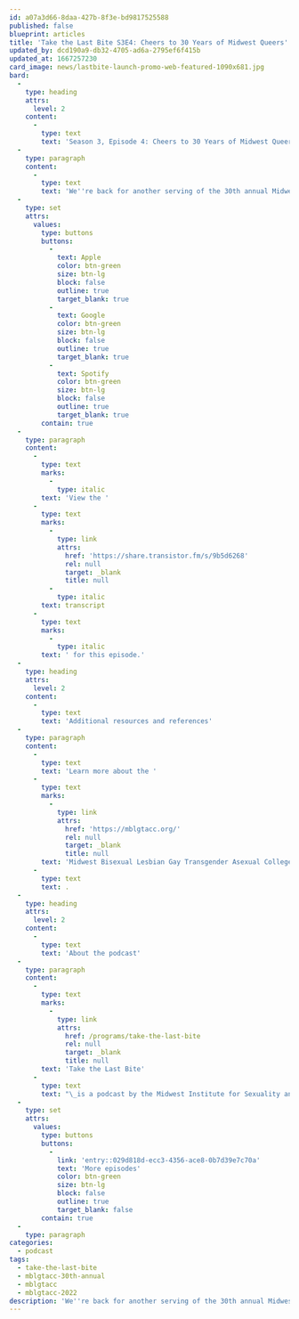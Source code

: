 ```yaml
---
id: a07a3d66-8daa-427b-8f3e-bd9817525588
published: false
blueprint: articles
title: 'Take the Last Bite S3E4: Cheers to 30 Years of Midwest Queers'
updated_by: dcd190a9-db32-4705-ad6a-2795ef6f415b
updated_at: 1667257230
card_image: news/lastbite-launch-promo-web-featured-1090x681.jpg
bard:
  -
    type: heading
    attrs:
      level: 2
    content:
      -
        type: text
        text: 'Season 3, Episode 4: Cheers to 30 Years of Midwest Queers'
  -
    type: paragraph
    content:
      -
        type: text
        text: 'We''re back for another serving of the 30th annual Midwest Bisexual Lesbian Gay Transgender Asexual College Conference. This week, members of the Midwest Institute for Sexuality and Diversity team come together exactly 24 hours after the closing remarks to honor the 30-year legacy of MBLGTACC, reminisce on the successes and learning curves of this year’s gathering, and think about what will manifest in the next 30 years.'
  -
    type: set
    attrs:
      values:
        type: buttons
        buttons:
          -
            text: Apple
            color: btn-green
            size: btn-lg
            block: false
            outline: true
            target_blank: true
          -
            text: Google
            color: btn-green
            size: btn-lg
            block: false
            outline: true
            target_blank: true
          -
            text: Spotify
            color: btn-green
            size: btn-lg
            block: false
            outline: true
            target_blank: true
        contain: true
  -
    type: paragraph
    content:
      -
        type: text
        marks:
          -
            type: italic
        text: 'View the '
      -
        type: text
        marks:
          -
            type: link
            attrs:
              href: 'https://share.transistor.fm/s/9b5d6268'
              rel: null
              target: _blank
              title: null
          -
            type: italic
        text: transcript
      -
        type: text
        marks:
          -
            type: italic
        text: ' for this episode.'
  -
    type: heading
    attrs:
      level: 2
    content:
      -
        type: text
        text: 'Additional resources and references'
  -
    type: paragraph
    content:
      -
        type: text
        text: 'Learn more about the '
      -
        type: text
        marks:
          -
            type: link
            attrs:
              href: 'https://mblgtacc.org/'
              rel: null
              target: _blank
              title: null
        text: 'Midwest Bisexual Lesbian Gay Transgender Asexual College Conference'
      -
        type: text
        text: .
  -
    type: heading
    attrs:
      level: 2
    content:
      -
        type: text
        text: 'About the podcast'
  -
    type: paragraph
    content:
      -
        type: text
        marks:
          -
            type: link
            attrs:
              href: /programs/take-the-last-bite
              rel: null
              target: _blank
              title: null
        text: 'Take the Last Bite'
      -
        type: text
        text: "\_is a podcast by the Midwest Institute for Sexuality and Gender Diversity. It's a direct counter to the Midwest Nice mentality— highlighting advocacy and activism by queer/trans communities in the Midwest region. Through each episode, we're aiming to unearth the often disregarded and unacknowledged contributions of queer and trans folks to social change through interviews, casual conversations and reflections on Midwest queer time, space, and place.\_"
  -
    type: set
    attrs:
      values:
        type: buttons
        buttons:
          -
            link: 'entry::029d818d-ecc3-4356-ace8-0b7d39e7c70a'
            text: 'More episodes'
            color: btn-green
            size: btn-lg
            block: false
            outline: true
            target_blank: false
        contain: true
  -
    type: paragraph
categories:
  - podcast
tags:
  - take-the-last-bite
  - mblgtacc-30th-annual
  - mblgtacc
  - mblgtacc-2022
description: 'We''re back for another serving of the 30th annual Midwest Bisexual Lesbian Gay Transgender Asexual College Conference. This week, members of the Midwest Institute for Sexuality and Diversity team come together exactly 24 hours after the closing remarks to honor the 30-year legacy of MBLGTACC, reminisce on the successes and learning curves of this year’s gathering, and think about what will manifest in the next 30 years.'
---
```

